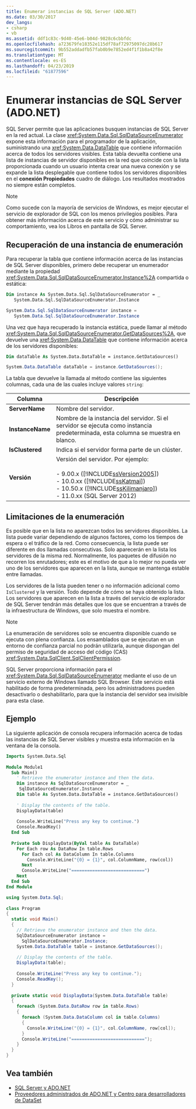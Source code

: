 ```yaml
---
title: Enumerar instancias de SQL Server (ADO.NET)
ms.date: 03/30/2017
dev_langs:
- csharp
- vb
ms.assetid: ddf1c83c-9d40-45e6-b04d-9828c6cbbfdc
ms.openlocfilehash: a723679fe18352e115df78af72975097dc28b617
ms.sourcegitcommit: 9b552addadfb57fab0b9e7852ed4f1f1b8a42f8e
ms.translationtype: MT
ms.contentlocale: es-ES
ms.lasthandoff: 04/23/2019
ms.locfileid: "61877596"
---
```

# <a name="enumerating-instances-of-sql-server-adonet"></a>Enumerar instancias de SQL Server (ADO.NET)
SQL Server permite que las aplicaciones busquen instancias de SQL Server en la red actual. La clase <xref:System.Data.Sql.SqlDataSourceEnumerator> expone esta información para el programador de la aplicación, suministrando una <xref:System.Data.DataTable> que contiene información acerca de todos los servidores visibles. Esta tabla devuelta contiene una lista de instancias de servidor disponibles en la red que coincide con la lista proporcionada cuando un usuario intenta crear una nueva conexión y se expande la lista desplegable que contiene todos los servidores disponibles en el **conexión Propiedades** cuadro de diálogo. Los resultados mostrados no siempre están completos.  
  
> [!NOTE]
>  Como sucede con la mayoría de servicios de Windows, es mejor ejecutar el servicio de explorador de SQL con los menos privilegios posibles. Para obtener más información acerca de este servicio y cómo administrar su comportamiento, vea los Libros en pantalla de SQL Server.  
  
## <a name="retrieving-an-enumerator-instance"></a>Recuperación de una instancia de enumeración  
 Para recuperar la tabla que contiene información acerca de las instancias de SQL Server disponibles, primero debe recuperar un enumerador mediante la propiedad <xref:System.Data.Sql.SqlDataSourceEnumerator.Instance%2A> compartida o estática:  
  
```vb  
Dim instance As System.Data.Sql.SqlDataSourceEnumerator = _  
   System.Data.Sql.SqlDataSourceEnumerator.Instance  
```  
  
```csharp  
System.Data.Sql.SqlDataSourceEnumerator instance =   
   System.Data.Sql.SqlDataSourceEnumerator.Instance  
```  
  
 Una vez que haya recuperado la instancia estática, puede llamar al método <xref:System.Data.Sql.SqlDataSourceEnumerator.GetDataSources%2A>, que devuelve una <xref:System.Data.DataTable> que contiene información acerca de los servidores disponibles:  
  
```vb  
Dim dataTable As System.Data.DataTable = instance.GetDataSources()  
```  
  
```csharp  
System.Data.DataTable dataTable = instance.GetDataSources();  
```  
  
 La tabla que devuelve la llamada al método contiene las siguientes columnas, cada una de las cuales incluye valores `string`:  
  
|Columna|Descripción|  
|------------|-----------------|  
|**ServerName**|Nombre del servidor.|  
|**InstanceName**|Nombre de la instancia del servidor. Si el servidor se ejecuta como instancia predeterminada, esta columna se muestra en blanco.|  
|**IsClustered**|Indica si el servidor forma parte de un clúster.|  
|**Versión**|Versión del servidor. Por ejemplo:<br /><br /> -   9.00.x ([!INCLUDE[ssVersion2005](../../../../../includes/ssversion2005-md.md)])<br />-   10.0.xx ([!INCLUDE[ssKatmai](../../../../../includes/sskatmai-md.md)])<br />-   10.50.x ([!INCLUDE[ssKilimanjaro](../../../../../includes/sskilimanjaro-md.md)])<br />-   11.0.xx (SQL Server 2012)|  
  
## <a name="enumeration-limitations"></a>Limitaciones de la enumeración  
 Es posible que en la lista no aparezcan todos los servidores disponibles. La lista puede variar dependiendo de algunos factores, como los tiempos de espera o el tráfico de la red. Como consecuencia, la lista puede ser diferente en dos llamadas consecutivas. Solo aparecerán en la lista los servidores de la misma red. Normalmente, los paquetes de difusión no recorren los enrutadores; este es el motivo de que a lo mejor no pueda ver uno de los servidores que aparecen en la lista, aunque se mantenga estable entre llamadas.  
  
 Los servidores de la lista pueden tener o no información adicional como `IsClustered` y la versión. Todo depende de cómo se haya obtenido la lista. Los servidores que aparecen en la lista a través del servicio de explorador de SQL Server tendrán más detalles que los que se encuentran a través de la infraestructura de Windows, que solo muestra el nombre.  
  
> [!NOTE]
>  La enumeración de servidores solo se encuentra disponible cuando se ejecuta con plena confianza. Los ensamblados que se ejecutan en un entorno de confianza parcial no podrán utilizarla, aunque dispongan del permiso de seguridad de acceso del código (CAS) <xref:System.Data.SqlClient.SqlClientPermission>.  
  
 SQL Server proporciona información para el <xref:System.Data.Sql.SqlDataSourceEnumerator> mediante el uso de un servicio externo de Windows llamado SQL Browser. Este servicio está habilitado de forma predeterminada, pero los administradores pueden desactivarlo o deshabilitarlo, para que la instancia del servidor sea invisible para esta clase.  
  
## <a name="example"></a>Ejemplo  
 La siguiente aplicación de consola recupera información acerca de todas las instancias de SQL Server visibles y muestra esta información en la ventana de la consola.  
  
```vb  
Imports System.Data.Sql  
  
Module Module1  
  Sub Main()  
    ' Retrieve the enumerator instance and then the data.  
    Dim instance As SqlDataSourceEnumerator = _  
     SqlDataSourceEnumerator.Instance  
    Dim table As System.Data.DataTable = instance.GetDataSources()  
  
    ' Display the contents of the table.  
    DisplayData(table)  
  
    Console.WriteLine("Press any key to continue.")  
    Console.ReadKey()  
  End Sub  
  
  Private Sub DisplayData(ByVal table As DataTable)  
    For Each row As DataRow In table.Rows  
      For Each col As DataColumn In table.Columns  
        Console.WriteLine("{0} = {1}", col.ColumnName, row(col))  
      Next  
      Console.WriteLine("============================")  
    Next  
  End Sub  
End Module  
```  
  
```csharp  
using System.Data.Sql;  
  
class Program  
{  
  static void Main()  
  {  
    // Retrieve the enumerator instance and then the data.  
    SqlDataSourceEnumerator instance =  
      SqlDataSourceEnumerator.Instance;  
    System.Data.DataTable table = instance.GetDataSources();  
  
    // Display the contents of the table.  
    DisplayData(table);  
  
    Console.WriteLine("Press any key to continue.");  
    Console.ReadKey();  
  }  
  
  private static void DisplayData(System.Data.DataTable table)  
  {  
    foreach (System.Data.DataRow row in table.Rows)  
    {  
      foreach (System.Data.DataColumn col in table.Columns)  
      {  
        Console.WriteLine("{0} = {1}", col.ColumnName, row[col]);  
      }  
      Console.WriteLine("============================");  
    }  
  }  
}  
```  
  
## <a name="see-also"></a>Vea también

- [SQL Server y ADO.NET](../../../../../docs/framework/data/adonet/sql/index.md)
- [Proveedores administrados de ADO.NET y Centro para desarrolladores de DataSet](https://go.microsoft.com/fwlink/?LinkId=217917)
